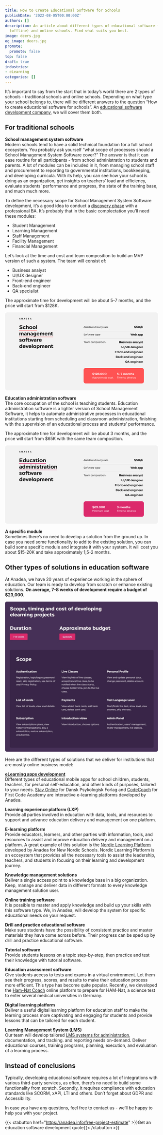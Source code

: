 ```yaml
---
title: How to Create Educational Software for Schools
publishDate: '2022-08-05T00:00:00Z'
authors: []
description: An article about different types of educational software for both traditional
  (offline) and online schools. Find what suits you best.
image: deers.jpg
og_image: deers.jpg
promote:
  promote: false
top: false
draft: true
industries:
- eLearning
categories: []
---
```

<script type="application/ld+json">
{
 "@context": "https://schema.org",
 "@type": "Article",
 "author": "Anadea",
 "name": "How to Create Educational Software for Schools"
}
</script>

It’s important to say from the start that in today’s world there are 2 types of schools - traditional schools and online schools. Depending on what type your school belongs to, there will be different answers to the question “How to create educational software for schools”. An <a href="https://anadea.info/solutions/e-learning-software-development" target="_blank">educational software development company</a>, we will cover them both.

## For traditional schools
__School management system software__<br />
Modern schools tend to have a solid technical foundation for a full school ecosystem. You probably ask yourself “what scope of processes should a School Management System Software cover?” The answer is that it can ease routine for all participants - from school administration to students and parents. A lot of modules can be included in it, from managing school staff and procurement to reporting to governmental institutions, bookkeeping, and developing curricula. With its help, you can see how your school is doing as an organization, get insights on teachers’ load and efficiency, evaluate students’ performance and progress, the state of the training base, and much much more.

To define the necessary scope for School Management System Software development, it’s a good idea to conduct a <a href="https://anadea.info/blog/how-to-turn-your-project-into-fantastic-with-discovery-phase-in-software-development" target="_blank">discovery phase</a> with a professional BA.
It’s probably that in the basic complectation you’ll need these modules:

* Student Management
* Learning Management
* Staff Management
* Facility Management
* Financial Management

Let’s look at the time and cost and team composition to build an MVP version of such a system. The team will consist of:

* Business analyst
* UI/UX designer
* Front-end engineer
* Back-end engineer
* QA specialist

The approximate time for development will be about 5-7 months, and the price will start from $128K.

<picture>
 <source srcset="school_management_software_development.jpg">
 <img src="school_management_software_development.jpg" alt="school management software development" loading="lazy">
</picture>

__Education administration software__<br />
The core occupation of the school is teaching students. Education administration software is a lighter version of School Management Software, it helps to automate administrative processes in educational institutions starting from scheduling and classroom administration, finishing with the supervision of an educational process and students’ performance.

The approximate time for development will be about 3 months, and the price will start from $65K with the same team composition.

<picture>
 <source srcset="education_administration_software_development.jpg">
 <img src="education_administration_software_development.jpg" alt="education administration software development" loading="lazy">
</picture>

__A specific module__<br />
Sometimes there’s no need to develop a solution from the ground up. In case you need some functionality to add to the existing solution, you can build some specific module and integrate it with your system. It will cost you about $15-20K and take approximately 1,5-2 months.

## Other types of solutions in education software
At Anadea, we have 20 years of experience working in the sphere of education. Our team is ready to develop from scratch or enhance existing solutions. __On average, 7-8 weeks of development require a budget of $23,000.__

<picture>
 <source srcset="elearning_software_development_scope_and_cost.png">
 <img src="elearning_software_development_scope_and_cost.png" alt="elearning software development scope and cost" loading="lazy">
</picture>

Here are the different types of solutions that we deliver for institutions that are mostly online business model:

__<a href="https://anadea.info/solutions/e-learning-software-development/m-learning" target="_blank">eLearning apps development</a>__<br />
Different types of educational mobile apps for school children, students, teachers, for personal self-education, and other kinds of purposes, tailored to your needs. <a href="https://anadea.info/projects/stav-online" target="_blank">Stav Online</a> for Dansk Psykologisk Forlag and <a href="https://anadea.info/projects/codecoach-by-first-code-academy" target="_blank">CodeCoach</a> for First Code Academy are interactive e-learning platforms developed by Anadea.

__Learning experience platform (LXP)__<br />
Provide all parties involved in education with data, tools, and resources to support and advance education delivery and management on one platform.

__E-learning platform__<br />
Provide educators, learners, and other parties with information, tools, and resources to assist and improve education delivery and management on a platform. A great example of this solution is the <a href="https://anadea.info/projects/nordic-learning-platform" target="_blank">Nordic Learning Platform</a> developed by Anadea for New Nordic Schools. Nordic Learning Platform is an ecosystem that provides all the necessary tools to assist the leadership, teachers, and students in focusing on their learning and development journey.

__Knowledge management solutions__<br />
Deliver a single access point to a knowledge base in a big organization. Keep, manage and deliver data in different formats to every knowledge management solution user.

__Online training software__<br />
It is possible to master and apply knowledge and build up your skills with this software type. We, in Anadea, will develop the system for specific educational needs on your request.

__Drill and practice educational software__<br />
Make sure students have the possibility of consistent practice and master materials they have come across before. Their progress can be sped up by drill and practice educational software.

__Tutorial software__<br />
Provide students lessons on a topic step-by-step, then practice and test their knowledge with tutorial software.

__Education assessment software__<br />
Give students access to tests and exams in a virtual environment. Let them see their progress, scores, and results to make their education process more efficient. This type has become quite popular. Recently, we developed the <a href="https://anadea.info/projects/ham-nat-coach" target="_blank">Ham-Nat Coach</a> online platform to prepare for HAM-Nat, a science test to enter several medical universities in Germany.

__Digital learning platform__<br />
Deliver a useful digital learning platform for education staff to make the learning process more captivating and engaging for students and provide lessons that can be tailored for each student.

__Learning Management System (LMS)__<br />
Our team will develop tailored <a href="https://anadea.info/solutions/e-learning-software-development/lms" target="_blank">LMS systems for administration</a>, documentation, and tracking. and reporting needs on-demand. Deliver educational courses, training programs, planning, execution, and evaluation of a learning process.

## Instead of conclusions
Typically, developing educational software requires a lot of integrations with various third-party services, as often, there’s no need to build some functionality from scratch. Secondly, it requires compliance with education standards like SCORM, xAPI, LTI and others. Don’t forget about GDPR and Accessibility.

In case you have any questions, feel free to contact us - we’ll be happy to help you with your project.

{{< ctabutton href="https://anadea.info/free-project-estimate" >}}Get an education software development quote{{< /ctabutton >}}
